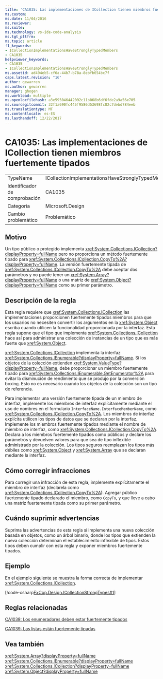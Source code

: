 ```yaml
---
title: 'CA1035: Las implementaciones de ICollection tienen miembros fuertemente tipados | Documentos de Microsoft'
ms.custom: 
ms.date: 11/04/2016
ms.reviewer: 
ms.suite: 
ms.technology: vs-ide-code-analysis
ms.tgt_pltfrm: 
ms.topic: article
f1_keywords:
- ICollectionImplementationsHaveStronglyTypedMembers
- CA1035
helpviewer_keywords:
- CA1035
- ICollectionImplementationsHaveStronglyTypedMembers
ms.assetid: ad404eb5-cf6a-44b7-b78a-8ebfb654bc7f
caps.latest.revision: "16"
author: gewarren
ms.author: gewarren
manager: ghogen
ms.workload: multiple
ms.openlocfilehash: a3e595046442092c11b068b6df6fde2a9a56e705
ms.sourcegitcommit: 32f1a690fc445f9586d53698fc82c7debd784eeb
ms.translationtype: MT
ms.contentlocale: es-ES
ms.lasthandoff: 12/22/2017
---
```

# <a name="ca1035-icollection-implementations-have-strongly-typed-members"></a>CA1035: Las implementaciones de ICollection tienen miembros fuertemente tipados
|||  
|-|-|  
|TypeName|ICollectionImplementationsHaveStronglyTypedMembers|  
|Identificador de comprobación|CA1035|  
|Categoría|Microsoft.Design|  
|Cambio problemático|Problemático|  
  
## <a name="cause"></a>Motivo  
 Un tipo público o protegido implementa <xref:System.Collections.ICollection?displayProperty=fullName> pero no proporciona un método fuertemente tipado para <xref:System.Collections.ICollection.CopyTo%2A?displayProperty=fullName>. La versión fuertemente tipada de <xref:System.Collections.ICollection.CopyTo%2A> debe aceptar dos parámetros y no puede tener un <xref:System.Array?displayProperty=fullName> o una matriz de <xref:System.Object?displayProperty=fullName> como su primer parámetro.  
  
## <a name="rule-description"></a>Descripción de la regla  
 Esta regla requiere que <xref:System.Collections.ICollection> las implementaciones proporcionen fuertemente tipados miembros para que los usuarios no necesiten convertir los argumentos en la <xref:System.Object> escriba cuando utilicen la funcionalidad proporcionada por la interfaz. Esta regla supone que el tipo que implementa <xref:System.Collections.ICollection> hace así para administrar una colección de instancias de un tipo que es más fuerte que <xref:System.Object>.  
  
 <xref:System.Collections.ICollection> implementa la interfaz <xref:System.Collections.IEnumerable?displayProperty=fullName>. Si los objetos de la colección extienden <xref:System.ValueType?displayProperty=fullName>, debe proporcionar un miembro fuertemente tipado para <xref:System.Collections.IEnumerable.GetEnumerator%2A> para evitar la disminución de rendimiento que se produjo por la conversión boxing. Esto no es necesario cuando los objetos de la colección son un tipo de referencia.  
  
 Para implementar una versión fuertemente tipada de un miembro de interfaz, implemente los miembros de interfaz explícitamente mediante el uso de nombres en el formulario `InterfaceName.InterfaceMemberName`, como <xref:System.Collections.ICollection.CopyTo%2A>. Los miembros de interfaz explícita utilicen los tipos de datos que se declaran por la interfaz. Implemente los miembros fuertemente tipados mediante el nombre de miembro de interfaz, como <xref:System.Collections.ICollection.CopyTo%2A>. Declara a los miembros fuertemente tipados como públicos y declare los parámetros y devuelven valores para que sea de tipo inflexible administrado por la colección. Los tipos seguros reemplazan los tipos más débiles como <xref:System.Object> y <xref:System.Array> que se declaran mediante la interfaz.  
  
## <a name="how-to-fix-violations"></a>Cómo corregir infracciones  
 Para corregir una infracción de esta regla, implemente explícitamente el miembro de interfaz (declárela como <xref:System.Collections.ICollection.CopyTo%2A>). Agregar público fuertemente tipado declarado el miembro, como `CopyTo`, y que lleve a cabo una matriz fuertemente tipada como su primer parámetro.  
  
## <a name="when-to-suppress-warnings"></a>Cuándo suprimir advertencias  
 Suprima las advertencias de esta regla si implementa una nueva colección basada en objetos, como un árbol binario, donde los tipos que extienden la nueva colección determinan el establecimiento inflexible de tipos. Estos tipos deben cumplir con esta regla y exponer miembros fuertemente tipados.  
  
## <a name="example"></a>Ejemplo  
 En el ejemplo siguiente se muestra la forma correcta de implementar <xref:System.Collections.ICollection>.  
  
 [!code-csharp[FxCop.Design.ICollectionStrongTypes#1](../code-quality/codesnippet/CSharp/ca1035-icollection-implementations-have-strongly-typed-members_1.cs)]  
  
## <a name="related-rules"></a>Reglas relacionadas  
 [CA1038: Los enumeradores deben estar fuertemente tipados](../code-quality/ca1038-enumerators-should-be-strongly-typed.md)  
  
 [CA1039: Las listas están fuertemente tipadas](../code-quality/ca1039-lists-are-strongly-typed.md)  
  
## <a name="see-also"></a>Vea también  
 <xref:System.Array?displayProperty=fullName>   
 <xref:System.Collections.IEnumerable?displayProperty=fullName>   
 <xref:System.Collections.ICollection?displayProperty=fullName>   
 <xref:System.Object?displayProperty=fullName>